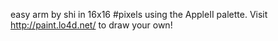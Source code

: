 easy arm by shi in 16x16 #pixels using the AppleII palette. Visit http://paint.lo4d.net/ to draw your own! 